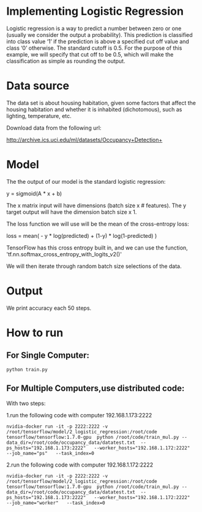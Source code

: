 Implementing Logistic Regression
=========
Logistic regression is a way to predict a number between zero or one (usually we consider the output a probability). This prediction is classified into class value ‘1’ if the prediction is above a specified cut off value and class ‘0’ otherwise.  The standard cutoff is 0.5.  For the purpose of this example, we will specify that cut off to be 0.5, which will make the classification as simple as rounding the output.

Data source
=========
The data set is about housing habitation, given some factors that affect the housing habitation and whether it is inhabited (dichotomous), such as lighting, temperature, etc.

Download data from the following url:

http://archive.ics.uci.edu/ml/datasets/Occupancy+Detection+

Model
=========
The the output of our model is the standard logistic regression:

y = sigmoid(A * x + b)

The x matrix input will have dimensions (batch size x # features).  The y target output will have the dimension batch size x 1.

The loss function we will use will be the mean of the cross-entropy loss:

loss = mean( - y * log(predicted) + (1-y) * log(1-predicted) )

TensorFlow has this cross entropy built in, and we can use the function, 'tf.nn.softmax\_cross\_entropy\_with\_logits\_v2()'

We will then iterate through random batch size selections of the data.

Output
=========
We print accuracy each 50 steps.

How to run
=========
For Single Computer:
---------
    python train.py

For Multiple Computers,use distributed code:
---------
With two steps:

1.run the following code with computer 192.168.1.173:2222

    nvidia-docker run -it -p 2222:2222 -v /root/tensorflow/model/2_logistic_regression:/root/code  tensorflow/tensorflow:1.7.0-gpu  python /root/code/train_mul.py --data_dir=/root/code/occupancy_data/datatest.txt  --ps_hosts="192.168.1.173:2222"   --worker_hosts="192.168.1.172:2222"   --job_name="ps"   --task_index=0

2.run the following code with computer 192.168.1.172:2222

    nvidia-docker run -it -p 2222:2222 -v /root/tensorflow/model/2_logistic_regression:/root/code  tensorflow/tensorflow:1.7.0-gpu  python /root/code/train_mul.py --data_dir=/root/code/occupancy_data/datatest.txt  --ps_hosts="192.168.1.173:2222"   --worker_hosts="192.168.1.172:2222"   --job_name="worker"   --task_index=0
